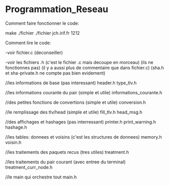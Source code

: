 # Programmation_Reseau


Comment faire fonctionner le code:

make
./fichier
./fichier jch.irif.fr 1212

Comment lire le code:

-voir fichier.c (deconseiller)

-voir les fichiers .h (c'est le fichier .c mais decoupe en morceau) (ils ne fonctionnes pas)
(il y a aussi plus de commentaire que dans fichier.c)
(sha.h et sha-private.h ne compte pas bien evidement)

//les informations de base (pas interessant)
header.h
type_tlv.h

//les informations courante du pair (simple et utile)
informations_courante.h

//des petites fonctions de convertions (simple et utile)
conversion.h

//le remplissage des tlv/head (simple et utile)
fill_tlv.h
head_msg.h

//des affichages et hashages (pas interressant)
printer.h
print_warning.h
hashage.h

//les tables: donnees et voisins (c'est les structures de donnees)
memory.h
voisin.h

//les traitements des paquets recus (tres utiles)
treatment.h

//les traitements du pair courant (avec entree du terminal)
treatment_curr_node.h

//le main qui orchestre tout
main.h
